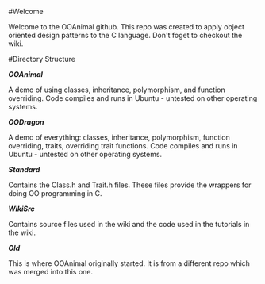 #Welcome

Welcome to the OOAnimal github. This repo was created to apply object oriented design patterns to the C language. Don't foget to checkout the wiki.

#Directory Structure

***OOAnimal***

A demo of using classes, inheritance, polymorphism, and function overriding. Code compiles and runs in Ubuntu - untested on other operating systems.

***OODragon***

A demo of everything: classes, inheritance, polymorphism, function overriding, traits, overriding trait functions. Code compiles and runs in Ubuntu - untested on other operating systems.

***Standard***

Contains the Class.h and Trait.h files. These files provide the wrappers for doing OO programming in C.

***WikiSrc***

Contains source files used in the wiki and the code used in the tutorials in the wiki.

***Old***

This is where OOAnimal originally started. It is from a different repo which was merged into this one.
